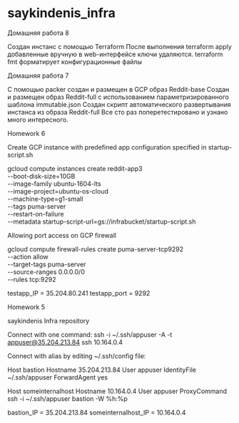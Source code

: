 # saykindenis_infra
Домашняя работа 8

Создан инстанс с помощью Terraform
После выполнения terraform apply добавленные вручную в web-интерфейсе ключи удаляются.
terraform fmt форматирует конфигурационные файлы


Домашняя работа 7

С помощью packer создан и размещен в GCP образ Reddit-base
Создан и размещен образ Reddit-full с использованием параметризированного шаблона immutable.json
Создан скрипт автоматического развертывания инстанса из образа Reddit-full
Все сто раз поперетестировано и узнано много интересного.


Homework 6

Create GCP instance with predefined app configuration specified in startup-script.sh

gcloud compute instances create reddit-app3 \
       --boot-disk-size=10GB \
       --image-family ubuntu-1604-lts \
       --image-project=ubuntu-os-cloud \
       --machine-type=g1-small \
       --tags puma-server \
       --restart-on-failure \
       --metadata startup-script-url=gs://infrabucket/startup-script.sh

Allowing port access on GCP firewall

gcloud compute firewall-rules create puma-server-tcp9292 \
      --action allow \
      --target-tags puma-server \
      --source-ranges 0.0.0.0/0 \
      --rules tcp:9292

testapp_IP = 35.204.80.241
testapp_port = 9292


Homework 5


saykindenis Infra repository

Connect with one command:
ssh -i ~/.ssh/appuser -A -t appuser@35.204.213.84 ssh 10.164.0.4




Connect with alias by editing ~/.ssh/config file:

Host bastion
	Hostname 35.204.213.84
	User appuser
	IdentityFile ~/.ssh/appuser
	ForwardAgent yes

Host someinternalhost
	Hostname 10.164.0.4
	User appuser
	ProxyCommand ssh -i ~/.ssh/appuser bastion -W %h:%p


bastion_IP = 35.204.213.84
someinternalhost_IP = 10.164.0.4
